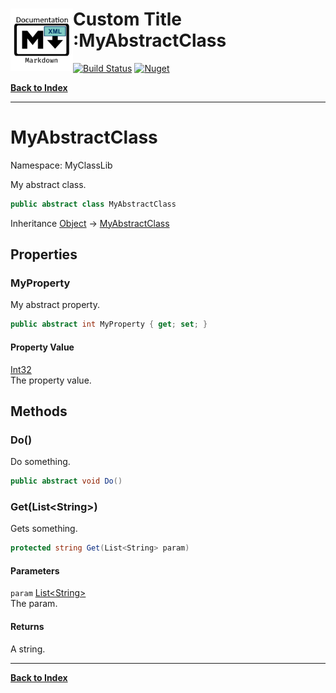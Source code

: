 # <img align="left" width="100" height="100" src="icon.png">Custom Title :MyAbstractClass 
[![Build Status](https://dev.azure.com/charlesdevandiere/charlesdevandiere/_apis/build/status/charlesdevandiere.xmldoc2md?branchName=master)](https://dev.azure.com/charlesdevandiere/charlesdevandiere/_build/latest?definitionId=2&branchName=master)
[![Nuget](https://img.shields.io/nuget/v/XMLDoc2Markdown.svg?color=blue&logo=nuget)](https://www.nuget.org/packages/XMLDoc2Markdown)

[**Back to Index**](index.md)
- - -

# MyAbstractClass

Namespace: MyClassLib

My abstract class.

```csharp
public abstract class MyAbstractClass
```

Inheritance [Object](https://docs.microsoft.com/en-us/dotnet/api/system.object) → [MyAbstractClass](./myclasslib.myabstractclass.md)

## Properties

### <a id="properties-myproperty"/>**MyProperty**

My abstract property.

```csharp
public abstract int MyProperty { get; set; }
```

#### Property Value

[Int32](https://docs.microsoft.com/en-us/dotnet/api/system.int32)<br>
The property value.

## Methods

### <a id="methods-do"/>**Do()**

Do something.

```csharp
public abstract void Do()
```

### <a id="methods-get"/>**Get(List&lt;String&gt;)**

Gets something.

```csharp
protected string Get(List<String> param)
```

#### Parameters

`param` [List&lt;String&gt;](https://docs.microsoft.com/en-us/dotnet/api/system.collections.generic.list-1)<br>
The param.

#### Returns

A string.


- - -
[**Back to Index**](index.md)
